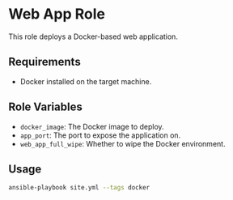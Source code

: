 # Web App Role

This role deploys a Docker-based web application.

## Requirements
- Docker installed on the target machine.

## Role Variables
- `docker_image`: The Docker image to deploy.
- `app_port`: The port to expose the application on.
- `web_app_full_wipe`: Whether to wipe the Docker environment.

## Usage
```bash
ansible-playbook site.yml --tags docker